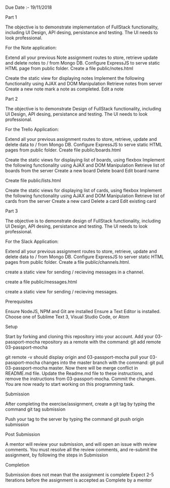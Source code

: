Due Date :- 19/11/2018


Part 1

The objective is to demonstrate implementation of FullStack functionality, including UI Design, API desing, persistance and testing.
The UI needs to look professional.

For the Note application:


Extend all your previous Note assignment routes to store, retrieve update and delete notes to / from Mongo DB.
Configure ExpressJS to serve static HTML page from public folder.
Create a file public/notes.html


Create the static view for displaying notes
Implement the following functionality using AJAX and DOM Manipulation
Retrieve notes from server
Create a new note
mark a note as completed.
Edit a note





Part 2

The objective is to demonstrate Design of FullStack functionality, including UI Design, API desing, persistance and testing.
The UI needs to look professional.

For the Trello Application:


Extend all your previous assignment routes to store, retrieve, update and delete data to / from Mongo DB.
Configure ExpressJS to serve static HTML pages from public folder.
Create file public/boards.html


Create the static views for displaying list of boards, using flexbox
Implement the following functionality using AJAX and DOM Manipulation
Retrieve list of boards from the server
Create a new board
Delete board
Edit board name


Create file public/lists.html


Create the static views for displaying list of cards, using flexbox
Implement the following functionality using AJAX and DOM Manipulation
Retrieve list of cards from the server
Create a new card
Delete a card
Edit existing card





Part 3

The objective is to demonstrate design of FullStack functionality, including UI Design, API desing, persistance and testing.
The UI needs to look professional.

For the Slack Application:


Extend all your previous assignment routes to store, retrieve, update and delete data to / from Mongo DB.
Configure ExpressJS to server static HTML pages from public folder.
Create a file public/channels.html.


create a static view for sending / recieving messages in a channel.


create a file public/messages.html


create a static view for sending / recieving messages.





Prerequisites


Ensure NodeJS, NPM and Git are installed
Ensure a Text Editor is installed. Choose one of Sublime Text 3, Visual Studio Code, or Atom



Setup


Start by forking and cloning this repository into your account.
Add your 03-passport-mocha repository as a remote with the command: git add remote 03-passport-mocha <insert-03-passport-mocha-repository-url-here>

git remote -v should display origin and 03-passport-mocha
pull your 03-passport-mocha changes into the master branch with the command: git pull 03-passport-mocha master. Now there will be merge conflict in README.md file.
Update the Readme.md file to these instructions, and remove the instructions from 03-passport-mocha.
Commit the changes. You are now ready to start working on this programming task.



Submission


After completing the exercise/assignment, create a git tag by typing the command git tag submission

Push your tag to the server by typing the command git push origin submission




Post Submission


A mentor will review your submission, and will open an issue with review comments.
You must resolve all the review comments, and re-submit the assignment, by following the steps in Submission



Completion


Submission does not mean that the assignment is complete
Expect 2-5 Iterations before the assignment is accepted as Complete by a mentor